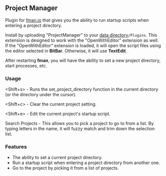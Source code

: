 ## Project Manager

Plugin for [fman.io](https://fman.io) that gives you the ability to run startup scripts when entering a project directory.

Install by uploading "ProjectManager" to your [data directory](https://fman.io/docs/customizing-fman)`/Plugins`. This extension is designed to work with the "OpenWithEditor" extension as well. If the "OpenWithEditor" extension is loaded, it will open the script files using the editor selected in **BitBar**. Otherwise, it will use **TextEdit**.

After restarting **fman**, you will have the ability to set a new project directory, start processes, etc.

### Usage

<Shift+s>  - Runs the set_project_directory function in the current directory (or the directory under the cursor).

<Shift+c> - Clear the current project setting.

<Shift+e> - Edit the current project's startup script.

Search Projects - This allows you to pick a project to go to from a list. By typing letters in the name, it will fuzzy match and trim down the selection list.

### Features

 - The ability to set a current project directory.
 - Run a startup script when entering a project directory from another one.
 - Go to the project by picking it from a list of projects.
